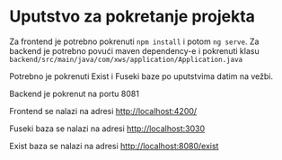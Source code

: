 # Uputstvo za pokretanje projekta

Za frontend je potrebno pokrenuti `npm install` i potom `ng serve`.
Za backend je potrebno povući maven dependency-e i pokrenuti klasu `backend/src/main/java/com/xws/application/Application.java`

Potrebno je pokrenuti Exist i Fuseki baze po uputstvima datim na vežbi.

Backend je pokrenut na portu 8081

Frontend se nalazi na adresi [http://localhost:4200/](http://localhost:4200/)

Fuseki baza se nalazi na adresi [http://localhost:3030](http://localhost:3030)

Exist baza se nalazi na adresi [http://localhost:8080/exist](http://localhost:8080/exist)
